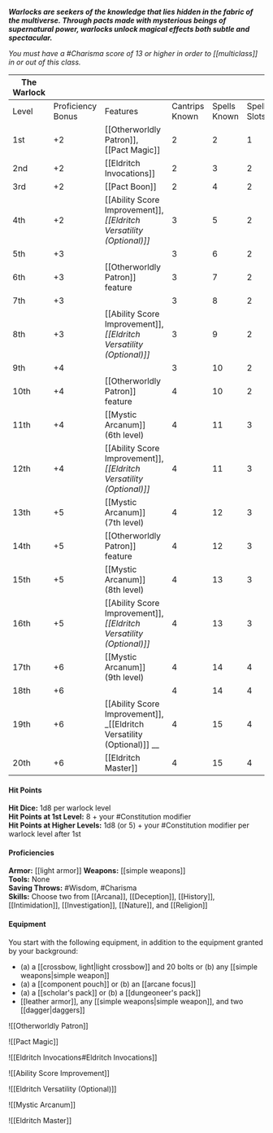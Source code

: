 **_Warlocks are seekers of the knowledge that lies hidden in the fabric of the multiverse. Through pacts made with mysterious beings of supernatural power, warlocks unlock magical effects both subtle and spectacular._**

_You must have a #Charisma score of 13 or higher in order to [[multiclass]] in or out of this class._

| The Warlock |                   |                                                                        |                |              |             |            |                   |
| ----------- | ----------------- | ---------------------------------------------------------------------- | -------------- | ------------ | ----------- | ---------- | ----------------- |
| Level       | Proficiency Bonus | Features                                                               | Cantrips Known | Spells Known | Spell Slots | Slot Level | Invocations Known |
| 1st         | +2                | [[Otherworldly Patron]], [[Pact Magic]]                                | 2              | 2            | 1           | 1st        | -                 |
| 2nd         | +2                | [[Eldritch Invocations]]                                               | 2              | 3            | 2           | 1st        | 2                 |
| 3rd         | +2                | [[Pact Boon]]                                                          | 2              | 4            | 2           | 2nd        | 2                 |
| 4th         | +2                | [[Ability Score Improvement]], _[[Eldritch Versatility (Optional)]]_   | 3              | 5            | 2           | 2nd        | 2                 |
| 5th         | +3                |                                                                        | 3              | 6            | 2           | 3rd        | 3                 |
| 6th         | +3                | [[Otherworldly Patron]] feature                                        | 3              | 7            | 2           | 3rd        | 3                 |
| 7th         | +3                |                                                                        | 3              | 8            | 2           | 4th        | 4                 |
| 8th         | +3                | [[Ability Score Improvement]], _[[Eldritch Versatility (Optional)]]_   | 3              | 9            | 2           | 4th        | 4                 |
| 9th         | +4                |                                                                        | 3              | 10           | 2           | 5th        | 5                 |
| 10th        | +4                | [[Otherworldly Patron]] feature                                        | 4              | 10           | 2           | 5th        | 5                 |
| 11th        | +4                | [[Mystic Arcanum]] (6th level)                                         | 4              | 11           | 3           | 5th        | 5                 |
| 12th        | +4                | [[Ability Score Improvement]], _[[Eldritch Versatility (Optional)]]_   | 4              | 11           | 3           | 5th        | 6                 |
| 13th        | +5                | [[Mystic Arcanum]] (7th level)                                         | 4              | 12           | 3           | 5th        | 6                 |
| 14th        | +5                | [[Otherworldly Patron]] feature                                        | 4              | 12           | 3           | 5th        | 6                 |
| 15th        | +5                | [[Mystic Arcanum]] (8th level)                                         | 4              | 13           | 3           | 5th        | 7                 |
| 16th        | +5                | [[Ability Score Improvement]],  _[[Eldritch Versatility (Optional)]]_  | 4              | 13           | 3           | 5th        | 7                 |
| 17th        | +6                | [[Mystic Arcanum]] (9th level)                                         | 4              | 14           | 4           | 5th        | 7                 |
| 18th        | +6                |                                                                        | 4              | 14           | 4           | 5th        | 8                 |
| 19th        | +6                | [[Ability Score Improvement]], _[[Eldritch Versatility (Optional)]] __ | 4              | 15           | 4           | 5th        | 8                 |
| 20th        | +6                | [[Eldritch Master]]                                                    | 4              | 15           | 4           | 5th        | 8                 |


#### Hit Points
**Hit Dice:** 1d8 per warlock level  
**Hit Points at 1st Level:** 8 + your #Constitution modifier  
**Hit Points at Higher Levels:** 1d8 (or 5) + your #Constitution modifier per warlock level after 1st

#### Proficiencies
**Armor:** [[light armor]] 
**Weapons:** [[simple weapons]]  
**Tools:** None  
**Saving Throws:** #Wisdom, #Charisma  
**Skills:** Choose two from [[Arcana]], [[Deception]], [[History]], [[Intimidation]], [[Investigation]], [[Nature]], and [[Religion]]

#### Equipment
You start with the following equipment, in addition to the equipment granted by your background:
- (a) a [[crossbow, light|light crossbow]] and 20 bolts or (b) any [[simple weapons|simple weapon]]
- (a) a [[component pouch]] or (b) an [[arcane focus]]
- (a) a [[scholar's pack]] or (b) a [[dungeoneer's pack]]
- [[leather armor]], any [[simple weapons|simple weapon]], and two [[dagger|daggers]]

![[Otherworldly Patron]]

![[Pact Magic]]


![[Eldritch Invocations#Eldritch Invocations]]


![[Ability Score Improvement]]

 ![[Eldritch Versatility (Optional)]]

![[Mystic Arcanum]]

![[Eldritch Master]]